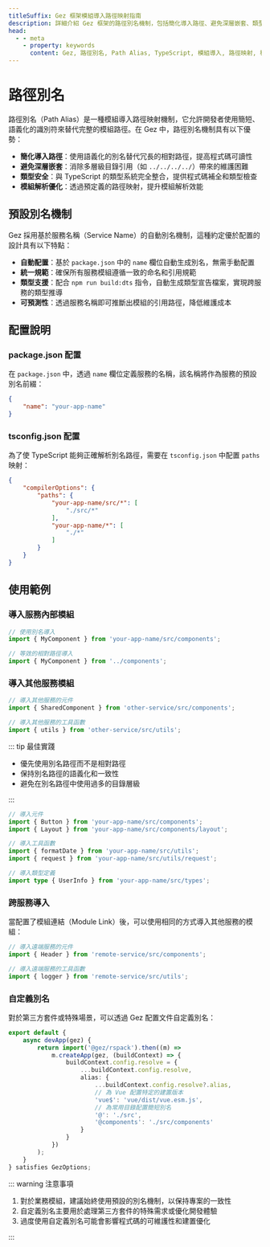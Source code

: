 ```yaml
---
titleSuffix: Gez 框架模組導入路徑映射指南
description: 詳細介紹 Gez 框架的路徑別名機制，包括簡化導入路徑、避免深層嵌套、類型安全和模組解析優化等特性，幫助開發者提升程式碼可維護性。
head:
  - - meta
    - property: keywords
      content: Gez, 路徑別名, Path Alias, TypeScript, 模組導入, 路徑映射, 程式碼可維護性
---
```


# 路徑別名

路徑別名（Path Alias）是一種模組導入路徑映射機制，它允許開發者使用簡短、語義化的識別符來替代完整的模組路徑。在 Gez 中，路徑別名機制具有以下優勢：

- **簡化導入路徑**：使用語義化的別名替代冗長的相對路徑，提高程式碼可讀性
- **避免深層嵌套**：消除多層級目錄引用（如 `../../../../`）帶來的維護困難
- **類型安全**：與 TypeScript 的類型系統完全整合，提供程式碼補全和類型檢查
- **模組解析優化**：透過預定義的路徑映射，提升模組解析效能

## 預設別名機制

Gez 採用基於服務名稱（Service Name）的自動別名機制，這種約定優於配置的設計具有以下特點：

- **自動配置**：基於 `package.json` 中的 `name` 欄位自動生成別名，無需手動配置
- **統一規範**：確保所有服務模組遵循一致的命名和引用規範
- **類型支援**：配合 `npm run build:dts` 指令，自動生成類型宣告檔案，實現跨服務的類型推導
- **可預測性**：透過服務名稱即可推斷出模組的引用路徑，降低維護成本

## 配置說明

### package.json 配置

在 `package.json` 中，透過 `name` 欄位定義服務的名稱，該名稱將作為服務的預設別名前綴：

```json title="package.json"
{
    "name": "your-app-name"
}
```

### tsconfig.json 配置

為了使 TypeScript 能夠正確解析別名路徑，需要在 `tsconfig.json` 中配置 `paths` 映射：

```json title="tsconfig.json"
{
    "compilerOptions": {
        "paths": {
            "your-app-name/src/*": [
                "./src/*"
            ],
            "your-app-name/*": [
                "./*"
            ]
        }
    }
}
```

## 使用範例

### 導入服務內部模組

```ts
// 使用別名導入
import { MyComponent } from 'your-app-name/src/components';

// 等效的相對路徑導入
import { MyComponent } from '../components';
```

### 導入其他服務模組

```ts
// 導入其他服務的元件
import { SharedComponent } from 'other-service/src/components';

// 導入其他服務的工具函數
import { utils } from 'other-service/src/utils';
```

::: tip 最佳實踐
- 優先使用別名路徑而不是相對路徑
- 保持別名路徑的語義化和一致性
- 避免在別名路徑中使用過多的目錄層級

:::

``` ts
// 導入元件
import { Button } from 'your-app-name/src/components';
import { Layout } from 'your-app-name/src/components/layout';

// 導入工具函數
import { formatDate } from 'your-app-name/src/utils';
import { request } from 'your-app-name/src/utils/request';

// 導入類型定義
import type { UserInfo } from 'your-app-name/src/types';
```

### 跨服務導入

當配置了模組連結（Module Link）後，可以使用相同的方式導入其他服務的模組：

```ts
// 導入遠端服務的元件
import { Header } from 'remote-service/src/components';

// 導入遠端服務的工具函數
import { logger } from 'remote-service/src/utils';
```

### 自定義別名

對於第三方套件或特殊場景，可以透過 Gez 配置文件自定義別名：

```ts title="src/entry.node.ts"
export default {
    async devApp(gez) {
        return import('@gez/rspack').then((m) =>
            m.createApp(gez, (buildContext) => {
                buildContext.config.resolve = {
                    ...buildContext.config.resolve,
                    alias: {
                        ...buildContext.config.resolve?.alias,
                        // 為 Vue 配置特定的建置版本
                        'vue$': 'vue/dist/vue.esm.js',
                        // 為常用目錄配置簡短別名
                        '@': './src',
                        '@components': './src/components'
                    }
                }
            })
        );
    }
} satisfies GezOptions;
```

::: warning 注意事項
1. 對於業務模組，建議始終使用預設的別名機制，以保持專案的一致性
2. 自定義別名主要用於處理第三方套件的特殊需求或優化開發體驗
3. 過度使用自定義別名可能會影響程式碼的可維護性和建置優化

:::